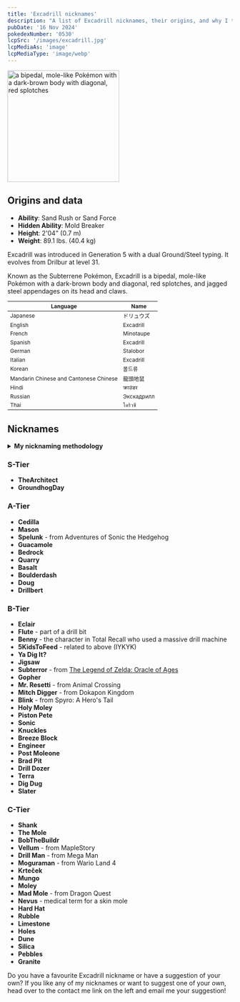 ```yaml
---
title: 'Excadrill nicknames'
description: "A list of Excadrill nicknames, their origins, and why I think they're cool."
pubDate: '16 Nov 2024'
pokedexNumber: '0530'
lcpSrc: '/images/excadrill.jpg'
lcpMediaAs: 'image'
lcpMediaType: 'image/webp'
---
```

<div class="img-center">
	<picture>
		<source srcset="/images/excadrill.webp" type="image/webp">
		<img src="/images/excadrill.jpg" width="250px" height="250px" alt="a bipedal, mole-like Pokémon with a dark-brown body with diagonal, red splotches">
	</picture>
</div>

## Origins and data
<div class="room-box">
	<div class="room-box-left">
		<ul>
			<li><strong>Ability</strong>: Sand Rush or Sand Force</li>
			<li><strong>Hidden Ability</strong>: Mold Breaker</li>
			<li><strong>Height</strong>: 2'04" (0.7 m)</li>
			<li><strong>Weight</strong>: 89.1 lbs. (40.4 kg)</li>
		</ul>
		<p>Excadrill was introduced in Generation 5 with a dual Ground/Steel typing. It evolves from Drilbur at level 31.</p>
		<p>Known as the Subterrene Pokémon, Excadrill is a bipedal, mole-like Pokémon with a dark-brown body and diagonal, red splotches, and jagged steel appendages on its head and claws.</q></p>
	</div>
	<div class="room-box-right">
		<table class="room-table" style="font-size:12px">
			<thead>
				<tr>
					<th>Language</th>
					<th>Name</th>
				</tr>
			</thead>
			<tbody>
				<tr>
					<td>Japanese</td>
					<td><span lang="ja">ドリュウズ</span></td>
				</tr>
				<tr>
					<td>English</td>
					<td>Excadrill</td>
				</tr>
				<tr>
					<td>French</td>
					<td>Minotaupe</td>
				</tr>
				<tr>
					<td>Spanish</td>
					<td>Excadrill</td>
				</tr>
				<tr>
					<td>German</td>
					<td>Stalobor</td>
				</tr>
				<tr>
					<td>Italian</td>
					<td>Excadrill</td>
				</tr>
				<tr>
					<td>Korean</td>
					<td><span lang="ko">몰드류</span></td>
				</tr>
				<tr>
					<td>Mandarin Chinese and Cantonese Chinese</td>
					<td><span lang="zh">龍頭地鼠</span></td>
				</tr>
				<tr>
					<td>Hindi</td>
					<td><span lang="hi">क्राउंडर</span></td>
				</tr>
				<tr>
					<td>Russian</td>
					<td><span lang="ru">Экскадрилл</span></td>
				</tr>
				<tr>
					<td>Thai</td>
					<td><span lang="th">โดริวซึ</span></td>
				</tr>
			</tbody>
		</table>
	</div>
</div>

## Nicknames
<section class="deets">
	<details>
	<summary><strong>My nicknaming methodology</strong></summary>
	<ul>
		<li>I rank nicknames by lettered tiers: S, A, B, C, and D. S is the best and D is the worst.</li>
		<li>I'll usually list my inspiration for a nickname so you know where they came from.</li>
	</ul>
	</details>
</section>

### S-Tier

* **TheArchitect**
* **GroundhogDay**

### A-Tier

* **Cedilla**
* **Mason**
* **Spelunk** - from Adventures of Sonic the Hedgehog
* **Guacamole**
* **Bedrock**
* **Quarry**
* **Basalt**
* **Boulderdash**
* **Doug**
* **Drillbert**

### B-Tier

* **Eclair**
* **Flute** - part of a drill bit
* **Benny** - the character in Total Recall who used a massive drill machine
* **5KidsToFeed** - related to above (IYKYK)
* **Ya Dig It?**
* **Jigsaw**
* **Subterror** - from [The Legend of Zelda: Oracle of Ages](/nicknames/themes/legend-of-zelda/)
* **Gopher**
* **Mr. Resetti** - from Animal Crossing
* **Mitch Digger** - from Dokapon Kingdom
* **Blink** - from Spyro: A Hero's Tail
* **Holy Moley**
* **Piston Pete**
* **Sonic**
* **Knuckles**
* **Breeze Block**
* **Engineer**
* **Post Moleone**
* **Brad Pit**
* **Drill Dozer**
* **Terra**
* **Dig Dug**
* **Slater**

### C-Tier

* **Shank**
* **The Mole**
* **BobTheBuildr**
* **Vellum** - from MapleStory
* **Drill Man** - from Mega Man
* **Moguraman** - from Wario Land 4
* **Krteček**
* **Mungo**
* **Moley**
* **Mad Mole** - from Dragon Quest
* **Nevus** - medical term for a skin mole
* **Hard Hat**
* **Rubble**
* **Limestone**
* **Holes**
* **Dune**
* **Silica**
* **Pebbles**
* **Granite**

Do you have a favourite Excadrill nickname or have a suggestion of your own? If you like any of my nicknames or want to suggest one of your own, head over to the contact me link on the left and email me your suggestion!
